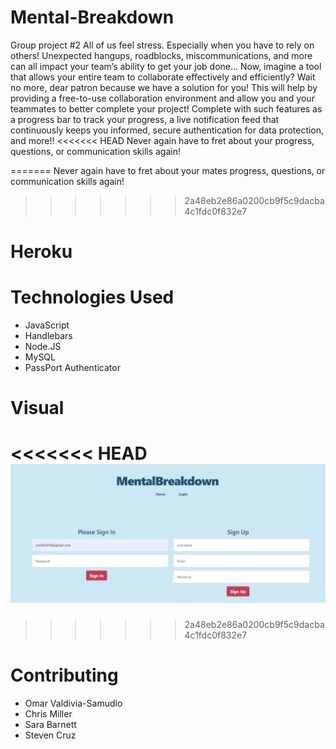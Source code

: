 # Mental-Breakdown
Group project #2
All of us feel stress. Especially when you have to rely on others! Unexpected hangups, roadblocks, miscommunications, and more can all impact your team’s ability to get your job done…
Now, imagine a tool that allows your entire team to collaborate effectively and efficiently? Wait no more, dear patron because we have a solution for you!
This will help by providing a free-to-use collaboration environment and allow you and your teammates to better complete your project!
Complete with such features as a progress bar to track your progress, a live notification feed that continuously keeps you informed, secure authentication for data protection, and more!!
<<<<<<< HEAD
Never again have to fret about your progress, questions, or communication skills again!

=======
Never again have to fret about your mates progress, questions, or communication skills again!
>>>>>>> 2a48eb2e86a0200cb9f5c9dacba4c1fdc0f832e7

# Heroku 


# Technologies Used
* JavaScript
* Handlebars
* Node.JS
* MySQL
* PassPort Authenticator

# Visual
<<<<<<< HEAD
![](2022-02-15-16-25-42.png)
=======

>>>>>>> 2a48eb2e86a0200cb9f5c9dacba4c1fdc0f832e7

# Contributing
* Omar Valdivia-Samudio
* Chris Miller
* Sara Barnett
* Steven Cruz
